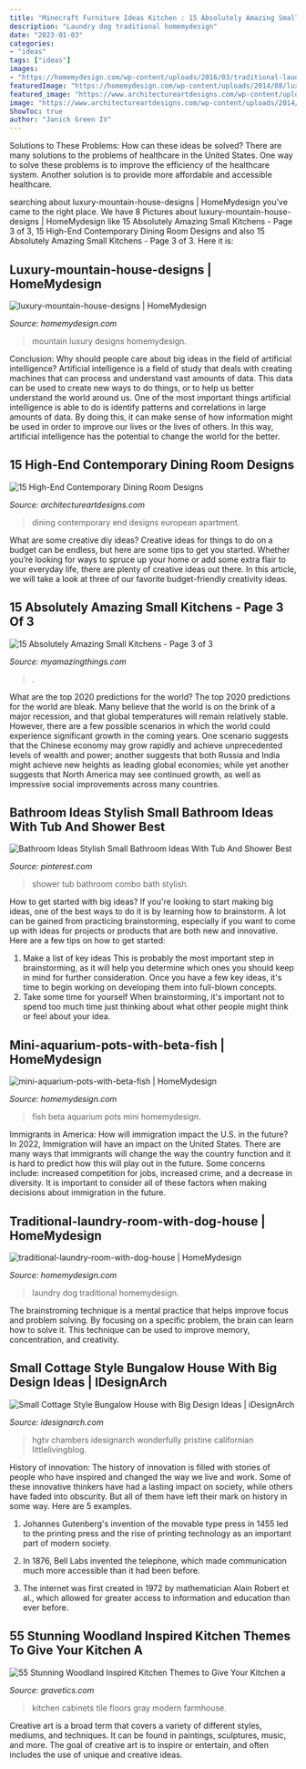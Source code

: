 ```yaml
---
title: "Minecraft Furniture Ideas Kitchen : 15 Absolutely Amazing Small Kitchens"
description: "Laundry dog traditional homemydesign"
date: "2023-01-03"
categories:
- "ideas"
tags: ["ideas"]
images:
- "https://homemydesign.com/wp-content/uploads/2016/03/traditional-laundry-room-with-dog-house.jpg"
featuredImage: "https://homemydesign.com/wp-content/uploads/2014/08/luxury-mountain-house-designs.jpg"
featured_image: "https://www.architectureartdesigns.com/wp-content/uploads/2014/09/15-High-End-Contemporary-Dining-Room-Designs-4-630x945.jpg"
image: "https://www.architectureartdesigns.com/wp-content/uploads/2014/09/15-High-End-Contemporary-Dining-Room-Designs-4-630x945.jpg"
ShowToc: true
author: "Janick Green IV"
---
```



Solutions to These Problems: How can these ideas be solved?
There are many solutions to the problems of healthcare in the United States. One way to solve these problems is to improve the efficiency of the healthcare system. Another solution is to provide more affordable and accessible healthcare.

	

		
searching about luxury-mountain-house-designs | HomeMydesign you've came to the right place. We have 8 Pictures about luxury-mountain-house-designs | HomeMydesign like 15 Absolutely Amazing Small Kitchens - Page 3 of 3, 15 High-End Contemporary Dining Room Designs and also 15 Absolutely Amazing Small Kitchens - Page 3 of 3. Here it is:
		
    
## Luxury-mountain-house-designs | HomeMydesign

<img loading=lazy src="https://homemydesign.com/wp-content/uploads/2014/08/luxury-mountain-house-designs.jpg" onerror="this.onerror=null;this.src='https://tse2.mm.bing.net/th?id=OIP.P_1xim-o9WyQfpZrJUnCWAHaKZ&amp;pid=15.1';" alt="luxury-mountain-house-designs | HomeMydesign">

_Source: homemydesign.com_

>mountain luxury designs homemydesign. 

	

Conclusion: Why should people care about big ideas in the field of artificial intelligence?
Artificial intelligence is a field of study that deals with creating machines that can process and understand vast amounts of data. This data can be used to create new ways to do things, or to help us better understand the world around us. One of the most important things artificial intelligence is able to do is identify patterns and correlations in large amounts of data. By doing this, it can make sense of how information might be used in order to improve our lives or the lives of others. In this way, artificial intelligence has the potential to change the world for the better.

    
## 15 High-End Contemporary Dining Room Designs

<img loading=lazy src="https://www.architectureartdesigns.com/wp-content/uploads/2014/09/15-High-End-Contemporary-Dining-Room-Designs-4-630x945.jpg" onerror="this.onerror=null;this.src='https://tse1.mm.bing.net/th?id=OIP.esnzPzaUy7fJf3k5wRG5ggHaLH&amp;pid=15.1';" alt="15 High-End Contemporary Dining Room Designs">

_Source: architectureartdesigns.com_

>dining contemporary end designs european apartment. 

	

What are some creative diy ideas?
Creative ideas for things to do on a budget can be endless, but here are some tips to get you started. Whether you’re looking for ways to spruce up your home or add some extra flair to your everyday life, there are plenty of creative ideas out there. In this article, we will take a look at three of our favorite budget-friendly creativity ideas.

    
## 15 Absolutely Amazing Small Kitchens - Page 3 Of 3

<img loading=lazy src="http://myamazingthings.com/wp-content/uploads/2016/11/idea13-2.jpg" onerror="this.onerror=null;this.src='https://tse3.mm.bing.net/th?id=OIP.JJEQhsUw3KVbkmLDI6RNbQHaLD&amp;pid=15.1';" alt="15 Absolutely Amazing Small Kitchens - Page 3 of 3">

_Source: myamazingthings.com_

>. 

	

What are the top 2020 predictions for the world?
The top 2020 predictions for the world are bleak. Many believe that the world is on the brink of a major recession, and that global temperatures will remain relatively stable. However, there are a few possible scenarios in which the world could experience significant growth in the coming years. One scenario suggests that the Chinese economy may grow rapidly and achieve unprecedented levels of wealth and power; another suggests that both Russia and India might achieve new heights as leading global economies; while yet another suggests that North America may see continued growth, as well as impressive social improvements across many countries.

    
## Bathroom Ideas Stylish Small Bathroom Ideas With Tub And Shower Best

<img loading=lazy src="https://i.pinimg.com/736x/11/8c/99/118c99dd43040d2d79eb2748315e5dd6.jpg" onerror="this.onerror=null;this.src='https://tse3.mm.bing.net/th?id=OIP.-DgO-d1w18apkN_tWMinwwHaJ5&amp;pid=15.1';" alt="Bathroom Ideas Stylish Small Bathroom Ideas With Tub And Shower Best">

_Source: pinterest.com_

>shower tub bathroom combo bath stylish. 

	

How to get started with big ideas?
If you're looking to start making big ideas, one of the best ways to do it is by learning how to brainstorm. A lot can be gained from practicing brainstorming, especially if you want to come up with ideas for projects or products that are both new and innovative. Here are a few tips on how to get started: 
1. Make a list of key ideas 
This is probably the most important step in brainstorming, as it will help you determine which ones you should keep in mind for further consideration. Once you have a few key ideas, it's time to begin working on developing them into full-blown concepts. 
2. Take some time for yourself 
When brainstorming, it's important not to spend too much time just thinking about what other people might think or feel about your idea.

    
## Mini-aquarium-pots-with-beta-fish | HomeMydesign

<img loading=lazy src="https://homemydesign.com/wp-content/uploads/2015/10/mini-aquarium-pots-with-beta-fish.jpg" onerror="this.onerror=null;this.src='https://tse2.mm.bing.net/th?id=OIP.C_diyS99x2hPneHI-5qZ3QHaK4&amp;pid=15.1';" alt="mini-aquarium-pots-with-beta-fish | HomeMydesign">

_Source: homemydesign.com_

>fish beta aquarium pots mini homemydesign. 

	

Immigrants in America: How will immigration impact the U.S. in the future?
In 2022, Immigration will have an impact on the United States. There are many ways that immigrants will change the way the country function and it is hard to predict how this will play out in the future. Some concerns include: increased competition for jobs, increased crime, and a decrease in diversity. It is important to consider all of these factors when making decisions about immigration in the future.

    
## Traditional-laundry-room-with-dog-house | HomeMydesign

<img loading=lazy src="https://homemydesign.com/wp-content/uploads/2016/03/traditional-laundry-room-with-dog-house.jpg" onerror="this.onerror=null;this.src='https://tse1.mm.bing.net/th?id=OIP.PbxowmtQQSD_ljfFcvXGLAHaKS&amp;pid=15.1';" alt="traditional-laundry-room-with-dog-house | HomeMydesign">

_Source: homemydesign.com_

>laundry dog traditional homemydesign. 

	

The brainstroming technique is a mental practice that helps improve focus and problem solving. By focusing on a specific problem, the brain can learn how to solve it. This technique can be used to improve memory, concentration, and creativity.

    
## Small Cottage Style Bungalow House With Big Design Ideas | IDesignArch

<img loading=lazy src="https://www.idesignarch.com/wp-content/uploads/Stylish-Cottage-Style-Bungalow-Home_9.jpg" onerror="this.onerror=null;this.src='https://tse3.mm.bing.net/th?id=OIP.62Kn80hhlYWc-8KPfwv_2gHaLH&amp;pid=15.1';" alt="Small Cottage Style Bungalow House with Big Design Ideas | iDesignArch">

_Source: idesignarch.com_

>hgtv chambers idesignarch wonderfully pristine californian littlelivingblog. 

	

History of innovation:
The history of innovation is filled with stories of people who have inspired and changed the way we live and work. Some of these innovative thinkers have had a lasting impact on society, while others have faded into obscurity. But all of them have left their mark on history in some way. Here are 5 examples.
1) Johannes Gutenberg's invention of the movable type press in 1455 led to the printing press and the rise of printing technology as an important part of modern society.

2) In 1876, Bell Labs invented the telephone, which made communication much more accessible than it had been before.

3) The internet was first created in 1972 by mathematician Alain Robert et al., which allowed for greater access to information and education than ever before.

    
## 55 Stunning Woodland Inspired Kitchen Themes To Give Your Kitchen A

<img loading=lazy src="https://www.gravetics.com/wp-content/uploads/2017/09/Modern-Farmhouse-Kitchen.-Gray-tile-floors-white-cabinets..jpg" onerror="this.onerror=null;this.src='https://tse4.mm.bing.net/th?id=OIP.T3eeW0y5eLou0ha9V-oL1wHaLH&amp;pid=15.1';" alt="55 Stunning Woodland Inspired Kitchen Themes to Give Your Kitchen a">

_Source: gravetics.com_

>kitchen cabinets tile floors gray modern farmhouse. 

	

Creative art is a broad term that covers a variety of different styles, mediums, and techniques. It can be found in paintings, sculptures, music, and more. The goal of creative art is to inspire or entertain, and often includes the use of unique and creative ideas.

